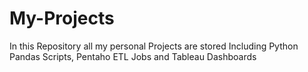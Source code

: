 # My-Projects
In this Repository all my personal Projects are stored Including Python Pandas Scripts, Pentaho ETL Jobs and Tableau Dashboards
